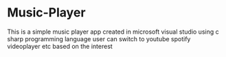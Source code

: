 # Music-Player
This is a simple music player app created in microsoft visual studio using c sharp programming language user can switch to youtube spotify videoplayer etc based on the interest
